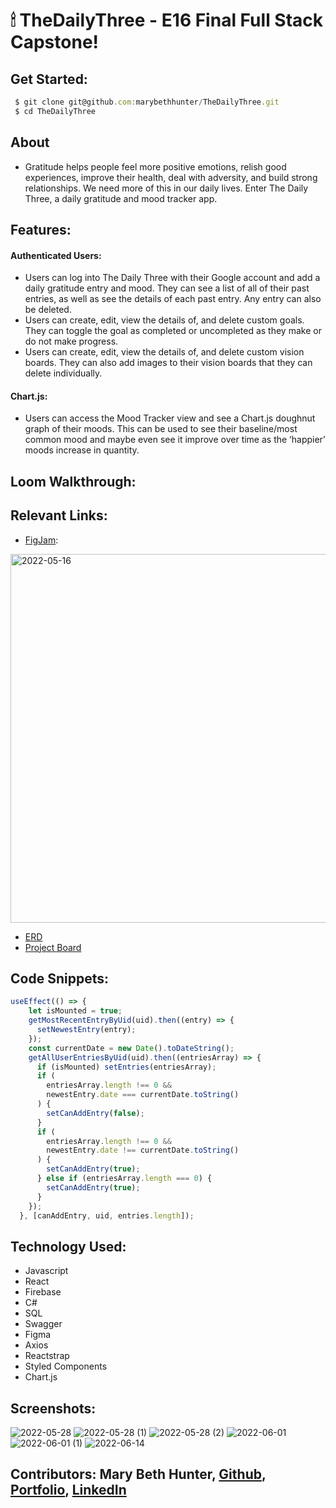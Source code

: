 # 🕯 TheDailyThree - E16 Final Full Stack Capstone!

## Get Started:


```javascript
 $ git clone git@github.com:marybethhunter/TheDailyThree.git
 $ cd TheDailyThree
```

## About
* Gratitude helps people feel more positive emotions, relish good experiences, improve their health, deal with adversity, and build strong relationships. We need more of this in our daily lives. Enter The Daily Three, a daily gratitude and mood tracker app.

## Features: 

#### **Authenticated Users**:
* Users can log into The Daily Three with their Google account and add a daily gratitude entry and mood. They can see a list of all of their past entries, as well as see the details of each past entry. Any entry can also be deleted.
* Users can create, edit, view the details of, and delete custom goals. They can toggle the goal as completed or uncompleted as they make or do not make progress.
* Users can create, edit, view the details of, and delete custom vision boards. They can also add images to their vision boards that they can delete individually.
#### **Chart.js**: 
* Users can access the Mood Tracker view and see a Chart.js doughnut graph of their moods. This can be used to see their baseline/most common mood and maybe even see it improve over time as the ‘happier’ moods increase in quantity.

## Loom Walkthrough:

## Relevant Links:
* [FigJam](https://www.figma.com/file/PJUBo3483VLoS8xX5NKurp/The-Daily-Three?node-id=0%3A1):

<img width="590" alt="2022-05-16" src="https://user-images.githubusercontent.com/86667443/168712328-c5c08932-6058-4b00-83a4-8d016dde493b.png">

* [ERD](https://dbdiagram.io/d/627712037f945876b6d5241b)
* [Project Board](https://github.com/marybethhunter/TheDailyThree/projects/1)

## Code Snippets:

```javascript
useEffect(() => {
    let isMounted = true;
    getMostRecentEntryByUid(uid).then((entry) => {
      setNewestEntry(entry);
    });
    const currentDate = new Date().toDateString();
    getAllUserEntriesByUid(uid).then((entriesArray) => {
      if (isMounted) setEntries(entriesArray);
      if (
        entriesArray.length !== 0 &&
        newestEntry.date === currentDate.toString()
      ) {
        setCanAddEntry(false);
      }
      if (
        entriesArray.length !== 0 &&
        newestEntry.date !== currentDate.toString()
      ) {
        setCanAddEntry(true);
      } else if (entriesArray.length === 0) {
        setCanAddEntry(true);
      }
    });
  }, [canAddEntry, uid, entries.length]);
```

## Technology Used:
* Javascript
* React
* Firebase
* C#
* SQL
* Swagger
* Figma
* Axios
* Reactstrap
* Styled Components
* Chart.js

## Screenshots:

![2022-05-28](https://user-images.githubusercontent.com/86667443/170832207-239132f5-79a2-46ea-a987-3d027d49a9cb.png)
![2022-05-28 (1)](https://user-images.githubusercontent.com/86667443/170832232-c34aa62d-a4a9-493d-a73c-02a32fa8145d.png)
![2022-05-28 (2)](https://user-images.githubusercontent.com/86667443/170832260-ca2af8a2-69e3-447b-ba31-740c697fdd2e.png)
![2022-06-01](https://user-images.githubusercontent.com/86667443/171479527-afdb3f52-92d6-45bc-bc00-b1fff6389c6a.png)
![2022-06-01 (1)](https://user-images.githubusercontent.com/86667443/171479545-87fd9087-c87c-4332-996f-f41a92d39eca.png)
![2022-06-14](https://user-images.githubusercontent.com/86667443/173705266-29156019-5ef5-4341-a0d1-7a3c975f773d.png)

## Contributors: Mary Beth Hunter, [Github](https://github.com/marybethhunter), [Portfolio](https://marybeth-hunter.com/), [LinkedIn](www.linkedin.com/in/marybhunter1)
